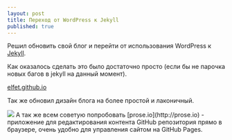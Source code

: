 ```yaml
---
layout: post
title: Переход от WordPress к Jekyll
published: true
---
```


Решил обновить свой блог и перейти от использования WordPress к [Jekyll](http://jekyllrb.com/). 

Как оказалось сделать это было достаточно просто (если бы не парочка новых багов в jekyll на данный момент). 

[elfet.github.io](https://github.com/elfet/elfet.github.io)

Так же обновил дизайн блога на более простой и лаконичный. 
<!--more-->
<img src="http://instacod.es/file/83363" class="center">
А так же всем советую попробовать [prose.io](http://prose.io) - приложение для редактирования контента GitHub репозитория прямо в браузере, очень удобно для управления сайтом на GitHub Pages. 